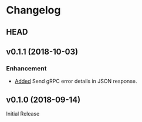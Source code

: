 # Changelog

## HEAD

## v0.1.1 (2018-10-03)

### Enhancement

- [Added](https://github.com/mercari/grpc-http-proxy/pull/5) Send gRPC error details in JSON response.  

## v0.1.0 (2018-09-14)

Initial Release
